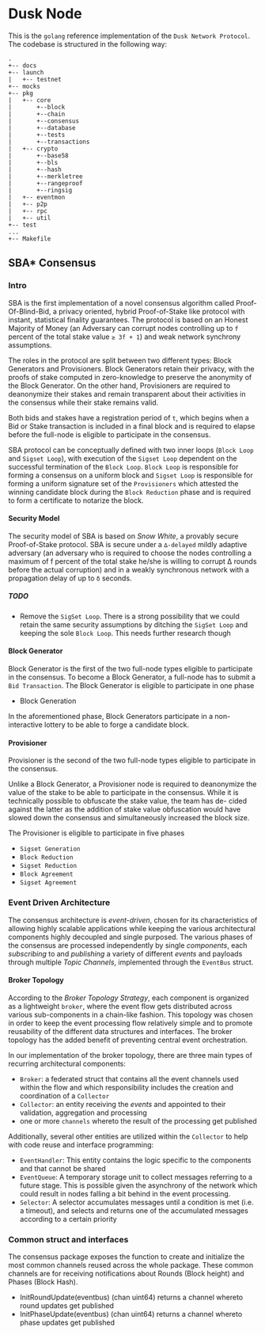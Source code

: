 # Dusk Node

This is the `golang` reference implementation of the `Dusk Network Protocol`.
The codebase is structured in the following way:

```
.
+-- docs
+-- launch
|   +-- testnet
+-- mocks
+-- pkg
|   +-- core
|       +--block
|       +--chain
|       +--consensus
|       +--database
|       +--tests
|       +--transactions
|   +-- crypto
|       +--base58
|       +--bls
|       +--hash
|       +--merkletree
|       +--rangeproof
|       +--ringsig
|   +-- eventmon
|   +-- p2p
|   +-- rpc
|   +-- util
+-- test
...
+-- Makefile
```

## SBA\* Consensus

### Intro

SBA is the first implementation of a novel consensus algorithm called Proof-Of-Blind-Bid, a privacy oriented, hybrid Proof-of-Stake like protocol with instant, statistical finality guarantees. The protocol is based on an Honest Majority of Money (an Adversary can corrupt nodes controlling up to `f` percent of the total stake value `≥ 3f + 1`) and weak network synchrony assumptions.

The roles in the protocol are split between two different types: Block Generators and Provisioners. Block Generators retain their privacy, with the proofs of stake computed in zero-knowledge to preserve the anonymity of the Block Generator. On the other hand, Provisioners are required to deanonymize their stakes and remain transparent about their activities in the consensus while their stake remains valid.

Both bids and stakes have a registration period of `t`, which begins when a Bid or Stake transaction is included in a final block and is required to elapse before the full-node is eligible to participate in the consensus.

SBA protocol can be conceptually defined with two inner loops (`Block Loop` and `Sigset Loop`), with execution of the `Sigset Loop` dependent on the successful termination of the `Block Loop`. `Block Loop` is responsible for forming a consensus on a uniform block and `Sigset Loop` is responsible for forming a uniform signature set of the `Provisioners` which attested the winning candidate block during the `Block Reduction` phase and is required to form a certificate to notarize the block.

#### Security Model

The security model of SBA is based on _Snow White_, a provably secure Proof-of-Stake protocol. SBA is secure under a `∆-delayed` mildly adaptive adversary (an adversary who is required to choose the nodes controlling a maximum of f percent of the total stake he/she is willing to corrupt ∆ rounds before the actual corruption) and in a weakly synchronous network with a propagation delay of up to `δ` seconds.

##### TODO

- Remove the `SigSet Loop`. There is a strong possibility that we could retain the same security assumptions by ditching the `SigSet Loop` and keeping the sole `Block Loop`. This needs further research though

#### Block Generator

Block Generator is the first of the two full-node types eligible to participate in the consensus. To become a Block Generator, a full-node has to submit a `Bid Transaction`.
The Block Generator is eligible to participate in one phase

- Block Generation

In the aforementioned phase, Block Generators participate in a non-interactive lottery to be able to forge a candidate block.

#### Provisioner

Provisioner is the second of the two full-node types eligible to participate in the consensus.

Unlike a Block Generator, a Provisioner node is required to deanonymize the value of the stake to be able to participate in the consensus. While it is technically possible to obfuscate the stake value, the team has de- cided against the latter as the addition of stake value obfuscation would have slowed down the consensus and simultaneously increased the block size.

The Provisioner is eligible to participate in five phases

- `Sigset Generation`
- `Block Reduction`
- `Sigset Reduction`
- `Block Agreement`
- `Sigset Agreement`

### Event Driven Architecture

The consensus architecture is _event-driven_, chosen for its characteristics of allowing highly scalable applications while keeping the various architectural components highly decoupled and single purposed. The various phases of the consensus are processed independently by single _components_, each _subscribing_ to and _publishing_ a variety of different _events_ and payloads through multiple _Topic Channels_, implemented through the `EventBus` struct.

#### Broker Topology

According to the _Broker Topology Strategy_, each component is organized as a lightweight `broker`, where the event flow gets distributed across various sub-components in a chain-like fashion. This topology was chosen in order to keep the event processing flow relatively simple and to promote reusability of the different data structures and interfaces. The broker topology has the added benefit of preventing central event orchestration.

In our implementation of the broker topology, there are three main types of recurring architectural components:

- `Broker`: a federated struct that contains all the event channels used within the flow and which responsibility includes the creation and coordination of a `Collector`
- `Collector`: an entity receiving the _events_ and appointed to their validation, aggregation and processing
- one or more `channels` whereto the result of the processing get published

Additionally, several other entities are utilized within the `Collector` to help with code reuse and interface programming:

- `EventHandler`: This entity contains the logic specific to the components and that cannot be shared
- `EventQueue`: A temporary storage unit to collect messages referring to a future stage. This is possible given the asynchrony of the network which could result in nodes falling a bit behind in the event processing.
- `Selector`: A selector accumulates messages until a condition is met (i.e. a timeout), and selects and returns one of the accumulated messages according to a certain priority

### Common struct and interfaces

The consensus package exposes the function to create and initialize the most common channels reused across the whole package. These common channels are for receiving notifications about Rounds (Block height) and Phases (Block Hash).

- InitRoundUpdate(eventbus) (chan uint64) returns a channel whereto round updates get published
- InitPhaseUpdate(eventbus) (chan uint64) returns a channel whereto phase updates get published
